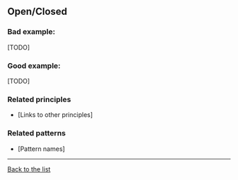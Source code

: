 ## Open/Closed



### Bad example:

[TODO]

### Good example:

[TODO]

### Related principles

- [Links to other principles] 

### Related patterns

- [Pattern names]

---
[Back to the list](./README.md)